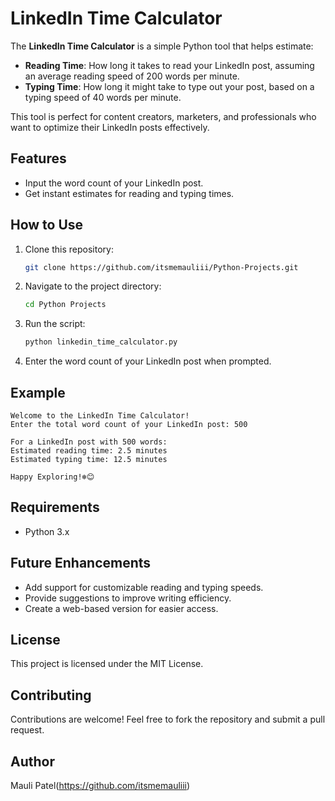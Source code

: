 # LinkedIn Time Calculator

The **LinkedIn Time Calculator** is a simple Python tool that helps estimate:

- **Reading Time**: How long it takes to read your LinkedIn post, assuming an average reading speed of 200 words per minute.
- **Typing Time**: How long it might take to type out your post, based on a typing speed of 40 words per minute.

This tool is perfect for content creators, marketers, and professionals who want to optimize their LinkedIn posts effectively.

## Features

- Input the word count of your LinkedIn post.
- Get instant estimates for reading and typing times.

## How to Use

1. Clone this repository:
   ```bash
   git clone https://github.com/itsmemauliii/Python-Projects.git
   ```

2. Navigate to the project directory:
   ```bash
   cd Python Projects
   ```

3. Run the script:
   ```bash
   python linkedin_time_calculator.py
   ```

4. Enter the word count of your LinkedIn post when prompted.

## Example

```text
Welcome to the LinkedIn Time Calculator!
Enter the total word count of your LinkedIn post: 500

For a LinkedIn post with 500 words:
Estimated reading time: 2.5 minutes
Estimated typing time: 12.5 minutes

Happy Exploring!❄️😊

```

## Requirements

- Python 3.x

## Future Enhancements

- Add support for customizable reading and typing speeds.
- Provide suggestions to improve writing efficiency.
- Create a web-based version for easier access.

## License

This project is licensed under the MIT License.

## Contributing

Contributions are welcome! Feel free to fork the repository and submit a pull request.

## Author

Mauli Patel(https://github.com/itsmemauliii)
